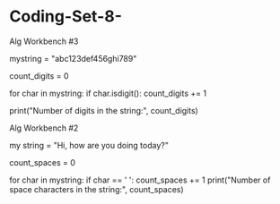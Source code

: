 # Coding-Set-8-
Alg Workbench #3

mystring = "abc123def456ghi789"

count_digits = 0 

for char in mystring:
    if char.isdigit():
        count_digits += 1 

print("Number of digits in the string:", count_digits)

Alg Workbench #2

my string = "Hi, how are you doing today?"

count_spaces = 0 

for char in mystring:
    if char == ' ':
        count_spaces += 1 
print("Number of space characters in the string:", count_spaces)
